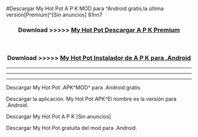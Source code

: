 #Descargar My Hot Pot  A P K MOD para ^Android gratis.la última versión[Premium]^[Sin anuncios] 81nn7



<div align="center">
<h3>Download >>>>> <a href="https://es-web.web.app/?es= My Hot Pot ">My Hot Pot  Descargar A P K Premium</a></h3><br>

<h3>Download >>>>> <a href="https://es-web.web.app/?es= My Hot Pot ">My Hot Pot  Instalador de A P K para .Android</a></h3>
</div>


----------------------------------------------------------

----------------------------------------------------------

----------------------------------------------------------

Descargar My Hot Pot  .APK^MOD^ para .Android gratis.

Descargar la aplicación. My Hot Pot  APK^El nombre es la versión para .Android.

Descargar My Hot Pot  A P K [Sin anuncios]

Descargar My Hot Pot  gratuita del mod para .Android.
